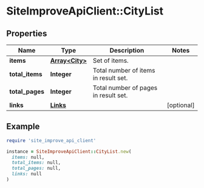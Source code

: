 # SiteImproveApiClient::CityList

## Properties

| Name | Type | Description | Notes |
| ---- | ---- | ----------- | ----- |
| **items** | [**Array&lt;City&gt;**](City.md) | Set of items. |  |
| **total_items** | **Integer** | Total number of items in result set. |  |
| **total_pages** | **Integer** | Total number of pages in result set. |  |
| **links** | [**Links**](Links.md) |  | [optional] |

## Example

```ruby
require 'site_improve_api_client'

instance = SiteImproveApiClient::CityList.new(
  items: null,
  total_items: null,
  total_pages: null,
  links: null
)
```

